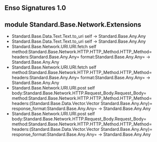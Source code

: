 ## Enso Signatures 1.0
## module Standard.Base.Network.Extensions
- Standard.Base.Data.Text.Text.to_uri self -> Standard.Base.Any.Any
- Standard.Base.Data.Text.Text.to_uri self -> Standard.Base.Any.Any
- Standard.Base.Network.URI.URI.fetch self method:Standard.Base.Network.HTTP.HTTP_Method.HTTP_Method= headers:Standard.Base.Any.Any= format:Standard.Base.Any.Any= -> Standard.Base.Any.Any
- Standard.Base.Network.URI.URI.fetch self method:Standard.Base.Network.HTTP.HTTP_Method.HTTP_Method= headers:Standard.Base.Any.Any= format:Standard.Base.Any.Any= -> Standard.Base.Any.Any
- Standard.Base.Network.URI.URI.post self body:Standard.Base.Network.HTTP.Request_Body.Request_Body= method:Standard.Base.Network.HTTP.HTTP_Method.HTTP_Method= headers:(Standard.Base.Data.Vector.Vector Standard.Base.Any.Any)= response_format:Standard.Base.Any.Any= -> Standard.Base.Any.Any
- Standard.Base.Network.URI.URI.post self body:Standard.Base.Network.HTTP.Request_Body.Request_Body= method:Standard.Base.Network.HTTP.HTTP_Method.HTTP_Method= headers:(Standard.Base.Data.Vector.Vector Standard.Base.Any.Any)= response_format:Standard.Base.Any.Any= -> Standard.Base.Any.Any
